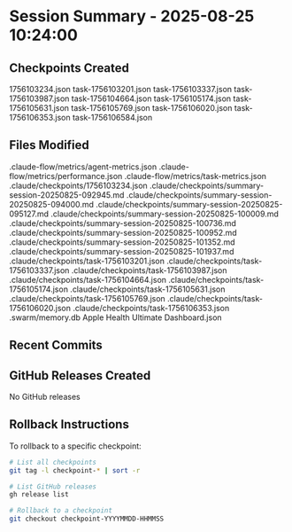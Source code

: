 # Session Summary - 2025-08-25 10:24:00

## Checkpoints Created
1756103234.json
task-1756103201.json
task-1756103337.json
task-1756103987.json
task-1756104664.json
task-1756105174.json
task-1756105631.json
task-1756105769.json
task-1756106020.json
task-1756106353.json
task-1756106584.json

## Files Modified
.claude-flow/metrics/agent-metrics.json
.claude-flow/metrics/performance.json
.claude-flow/metrics/task-metrics.json
.claude/checkpoints/1756103234.json
.claude/checkpoints/summary-session-20250825-092945.md
.claude/checkpoints/summary-session-20250825-094000.md
.claude/checkpoints/summary-session-20250825-095127.md
.claude/checkpoints/summary-session-20250825-100009.md
.claude/checkpoints/summary-session-20250825-100736.md
.claude/checkpoints/summary-session-20250825-100952.md
.claude/checkpoints/summary-session-20250825-101352.md
.claude/checkpoints/summary-session-20250825-101937.md
.claude/checkpoints/task-1756103201.json
.claude/checkpoints/task-1756103337.json
.claude/checkpoints/task-1756103987.json
.claude/checkpoints/task-1756104664.json
.claude/checkpoints/task-1756105174.json
.claude/checkpoints/task-1756105631.json
.claude/checkpoints/task-1756105769.json
.claude/checkpoints/task-1756106020.json
.claude/checkpoints/task-1756106353.json
.swarm/memory.db
Apple Health Ultimate Dashboard.json

## Recent Commits


## GitHub Releases Created
No GitHub releases

## Rollback Instructions
To rollback to a specific checkpoint:
```bash
# List all checkpoints
git tag -l checkpoint-* | sort -r

# List GitHub releases
gh release list

# Rollback to a checkpoint
git checkout checkpoint-YYYYMMDD-HHMMSS
```
